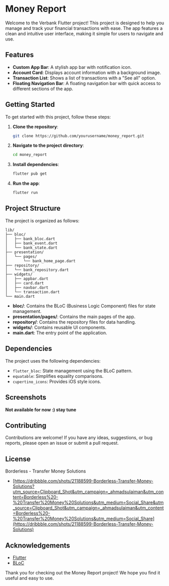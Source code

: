 # Money Report

Welcome to the Verbank Flutter project! This project is designed to help you manage and track your financial transactions with ease. The app features a clean and intuitive user interface, making it simple for users to navigate and use.

## Features

- **Custom App Bar**: A stylish app bar with notification icon.
- **Account Card**: Displays account information with a background image.
- **Transaction List**: Shows a list of transactions with a "See all" option.
- **Floating Navigation Bar**: A floating navigation bar with quick access to different sections of the app.

## Getting Started

To get started with this project, follow these steps:

1. **Clone the repository**:
    ```sh
    git clone https://github.com/yourusername/money_report.git
    ```

2. **Navigate to the project directory**:
    ```sh
    cd money_report
    ```

3. **Install dependencies**:
    ```sh
    flutter pub get
    ```

4. **Run the app**:
    ```sh
    flutter run
    ```

## Project Structure

The project is organized as follows:

```
lib/
├── bloc/
│   ├── bank_bloc.dart
│   ├── bank_event.dart
│   └── bank_state.dart
├── presentation/
│   └── pages/
│       └── bank_home_page.dart
├── repository/
│   └── bank_repository.dart
├── widgets/
│   ├── appbar.dart
│   ├── card.dart
│   ├── navbar.dart
│   └── transaction.dart
└── main.dart
```

- **bloc/**: Contains the BLoC (Business Logic Component) files for state management.
- **presentation/pages/**: Contains the main pages of the app.
- **repository/**: Contains the repository files for data handling.
- **widgets/**: Contains reusable UI components.
- **main.dart**: The entry point of the application.

## Dependencies

The project uses the following dependencies:

- `flutter_bloc`: State management using the BLoC pattern.
- `equatable`: Simplifies equality comparisons.
- `cupertino_icons`: Provides iOS style icons.

## Screenshots
**Not available for now :) stay tune**

## Contributing

Contributions are welcome! If you have any ideas, suggestions, or bug reports, please open an issue or submit a pull request.

## License
Borderless - Transfer Money Solutions
- [https://dribbble.com/shots/21188599-Borderless-Transfer-Money-Solutions?utm_source=Clipboard_Shot&utm_campaign=_ahmadsulaiman&utm_content=Borderless%20-%20Transfer%20Money%20Solutions&utm_medium=Social_Share&utm_source=Clipboard_Shot&utm_campaign=_ahmadsulaiman&utm_content=Borderless%20-%20Transfer%20Money%20Solutions&utm_medium=Social_Share](https://dribbble.com/shots/21188599-Borderless-Transfer-Money-Solutions)

## Acknowledgements

- [Flutter](https://flutter.dev/)
- [BLoC](https://bloclibrary.dev/#/)

Thank you for checking out the Money Report project! We hope you find it useful and easy to use.
